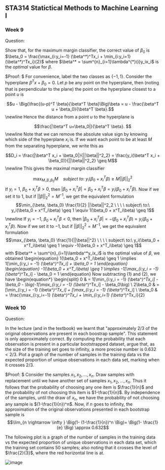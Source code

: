 <head>
    <script src="https://cdn.mathjax.org/mathjax/latest/MathJax.js?config=TeX-AMS-MML_HTMLorMML" type="text/javascript"></script>
    <script type="text/x-mathjax-config">
        MathJax.Hub.Config({
            tex2jax: {
            skipTags: ['script', 'noscript', 'style', 'textarea', 'pre'],
            inlineMath: [['$','$']]
            }
        });
    </script>
</head>


## STA314 Statictical Methods to Machine Learning I

### Week 9

Question: 

Show that, for the maximum margin classifier, the correct value of $\beta_0$ is $\beta_0 = \frac{\max_{i:y_i=-1} (\beta^*)^Tx_i + \min_{i:y_i=1} (\beta^*)^Tx_i}{2}$ where $\beta^* = \sum^{n}_{i=1}\lambda^{*}{i}y_ix_i$ is the $optimal$ value for $\beta$.

$Proof: $
For convenience, label the two classes as $\{-1, 1\}$. 
Consider the hyperplane $\beta^Tx+\beta_0 = 0$. Let $p$ be any point on the hyperplane, then
(noting that is perpendicular to the plane) the point on the hyperplane closest to a point $u$ is 

$$u - \Big(\frac{(u-p)^T \beta}{\beta^T \beta}\Big)\beta = u - \frac{\beta^T u + \beta_0}{\beta^T \beta}.$$
\newline
Hence the distance from a point $u$ to the hyperplane is 

$$\frac{|\beta^T u+\beta_0|}{\beta^T \beta}. $$
\newline
Note that we can remove the absolute value sign by knowing which side of the hyperplane $x_i$ is. If we want each point to be at least $M$ from the separating hyperplane, we write this as

$$D_i = \frac{|\beta^T x_i + \beta_0|}{||\beta||^2_2} = \frac{y_i(\beta^T x_i + \beta_0)}{||\beta||^2_2} \geq M$$
\newline
This gives the maximal margin classifier 

$$\max_{M, \beta, \beta_0}M \ \ \ \ subject\ to:\ y_i(\beta_0 + x^T_i\beta) \geq M||\beta||^2_2$$
If $y_i = 1$, $\beta_0 + x^T_i\beta > 0$, then $|\beta_0 + x^T_i\beta| = \beta_0 + x^T_i\beta = y_i(\beta_0 + x^T_i\beta)$. Now if we set it to 1, but if $||\beta||^2_2 = M^{-1}$, we get the equivalent formulation 
$$\min_{\beta, \beta_0} \frac{1}{2} ||\beta||^2_2 \ \ \ \ subject\ to:\ y_i(\beta_0 + x^T_i\beta) \geq 1 \equiv 1(\beta_0 + x^T_i\beta) \geq 1$$
\newline
If $y_i = -1$, $\beta_0 + x^T_i\beta < 0$, then $|\beta_0 + x^T_i\beta| = -(\beta_0 + x^T_i\beta) = y_i(\beta_0 + x^T_i\beta)$. Now if we set it to $-1$, but if $||\beta||^2_2 = M^{-1}$, we get the equivalent formulation 
$$\max_{\beta, \beta_0} \frac{1}{||\beta||^2} \ \ \ \ subject\ to:\ y_i(\beta_0 + x^T_i\beta) \geq 1 \equiv -1(\beta_0 + x^T_i\beta) \geq 1$$
with $\beta^* = \sum^{n}_{i=1}\lambda^*y_ix_i$ is the optimal value of $\beta$, we obtained
\begin{equation}
    1(\beta_0 + x^T_i\beta) \geq 1 \implies 1[\min_{i:y_i = -1} (\beta^*)^Tx_i] + \beta_0 = 1
\end{equation}
\begin{equation}
    -1(\beta_0 + x^T_i\beta) \geq 1 \implies -1[\max_{i:y_i = -1} (\beta^*)^Tx_i] - \beta_0 = 1
\end{equation}
Now subtracting (1) and (2), we have 
\begin{equation*}
\begin{split}
    0       & = 1[\min_{i:y_i = -1} (\beta^*)^Tx_i] - \beta_0 - \big(-1[\max_{i:y_i = -1} (\beta^*)^Tx_i] - \beta_0\big) \\
    2\beta_0 & = [\min_{i:y_i = -1} (\beta^*)^Tx_i] + [\max_{i:y_i = -1} (\beta^*)^Tx_i] \\
    \beta_0 & = \frac{\max_{i:y_i=-1} (\beta^*)^Tx_i + \min_{i:y_i=1} (\beta^*)^Tx_i}{2}
    
    




### Week 10

Question:

In the lecture (and in the textbook) we learnt that "approximately $2/3$ of the original observations are present in each boostrap sample". This statement is only approximately correct. By computing the probability that each observation is present in a particular bootstrapped dataset, argue that, as the size of the training set
goes to infinity, a more precise number is $0.632 < 2/3$. Plot a graph of the number of samples in the training
data vs the expected proportion of unique observations in each data set, marking when it crosses $2/3$.


$Proof: $
Consider the samples $x_1, x_2, ..., x_n$. Draw samples with replacement until we have another set of samples $x_1, x_2, ..., x_n$. Thus it follows that the probability of choosing any one item is $\frac{1}{n}$ and the probability of not choosing this item is $1-\frac{1}{n}$. By independence of the samples, until the draw of $x_n$, we have the probability of not choosing any sample is $(1-\frac{1}{n})^n$. Now, if $n$ goes to infinity, the approximation of the original observations presented in each bootstrap sample is 
$$\lim_{n \rightarrow \infty } \Big(1- (1-\frac{1}{n})^n \Big)= \Big(1- \frac{1}{e} \Big) \approx 0.632$$


The following plot is a graph of the number of samples in the training
data vs the expected proportion of unique observations in each data set, which the training set contains 50 samples; also noting that it crosses the level of $\frac{2}{3}$, where the red horizontal line is at. 

![image](https://github.com/hdu214/sta314/blob/master/Rplot.png?raw=true)


